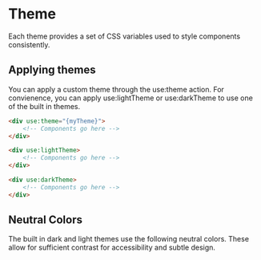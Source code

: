 # Theme

Each theme provides a set of CSS variables used to style components consistently.

<script>
    import ThemeExample from '../_examples/ThemeExample.svelte';
    import PaletteExample from '../_examples/NeutralColorsExample.svelte';
</script>

<ThemeExample />

## Applying themes

You can apply a custom theme through the use:theme action.
For convienence, you can apply use:lightTheme or use:darkTheme to use one of the built in themes.

```html
<div use:theme="{myTheme}">
	<!-- Components go here -->
</div>

<div use:lightTheme>
	<!-- Components go here -->
</div>

<div use:darkTheme>
	<!-- Components go here -->
</div>
```

## Neutral Colors

The built in dark and light themes use the following neutral colors.
These allow for sufficient contrast for accessibility and subtle design.

<PaletteExample />
